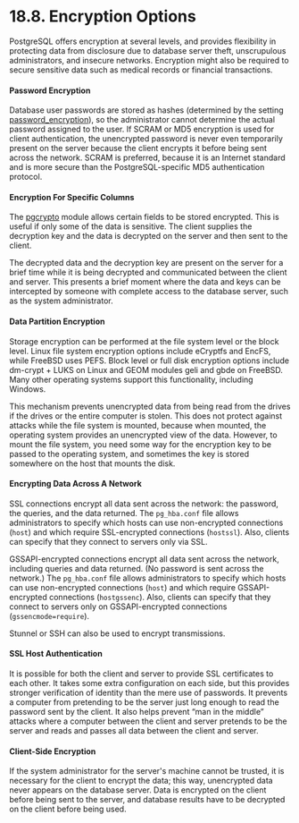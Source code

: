 # 18.8. Encryption Options

PostgreSQL offers encryption at several levels, and provides flexibility in protecting data from disclosure due to database server theft, unscrupulous administrators, and insecure networks. Encryption might also be required to secure sensitive data such as medical records or financial transactions.

#### Password Encryption

Database user passwords are stored as hashes \(determined by the setting [password\_encryption](https://www.postgresql.org/docs/12/runtime-config-connection.html#GUC-PASSWORD-ENCRYPTION)\), so the administrator cannot determine the actual password assigned to the user. If SCRAM or MD5 encryption is used for client authentication, the unencrypted password is never even temporarily present on the server because the client encrypts it before being sent across the network. SCRAM is preferred, because it is an Internet standard and is more secure than the PostgreSQL-specific MD5 authentication protocol.

#### Encryption For Specific Columns

The [pgcrypto](https://www.postgresql.org/docs/12/pgcrypto.html) module allows certain fields to be stored encrypted. This is useful if only some of the data is sensitive. The client supplies the decryption key and the data is decrypted on the server and then sent to the client.

The decrypted data and the decryption key are present on the server for a brief time while it is being decrypted and communicated between the client and server. This presents a brief moment where the data and keys can be intercepted by someone with complete access to the database server, such as the system administrator.

#### Data Partition Encryption

Storage encryption can be performed at the file system level or the block level. Linux file system encryption options include eCryptfs and EncFS, while FreeBSD uses PEFS. Block level or full disk encryption options include dm-crypt + LUKS on Linux and GEOM modules geli and gbde on FreeBSD. Many other operating systems support this functionality, including Windows.

This mechanism prevents unencrypted data from being read from the drives if the drives or the entire computer is stolen. This does not protect against attacks while the file system is mounted, because when mounted, the operating system provides an unencrypted view of the data. However, to mount the file system, you need some way for the encryption key to be passed to the operating system, and sometimes the key is stored somewhere on the host that mounts the disk.

#### Encrypting Data Across A Network

SSL connections encrypt all data sent across the network: the password, the queries, and the data returned. The `pg_hba.conf` file allows administrators to specify which hosts can use non-encrypted connections \(`host`\) and which require SSL-encrypted connections \(`hostssl`\). Also, clients can specify that they connect to servers only via SSL.

GSSAPI-encrypted connections encrypt all data sent across the network, including queries and data returned. \(No password is sent across the network.\) The `pg_hba.conf` file allows administrators to specify which hosts can use non-encrypted connections \(`host`\) and which require GSSAPI-encrypted connections \(`hostgssenc`\). Also, clients can specify that they connect to servers only on GSSAPI-encrypted connections \(`gssencmode=require`\).

Stunnel or SSH can also be used to encrypt transmissions.

#### SSL Host Authentication

It is possible for both the client and server to provide SSL certificates to each other. It takes some extra configuration on each side, but this provides stronger verification of identity than the mere use of passwords. It prevents a computer from pretending to be the server just long enough to read the password sent by the client. It also helps prevent “man in the middle” attacks where a computer between the client and server pretends to be the server and reads and passes all data between the client and server.

#### Client-Side Encryption

If the system administrator for the server's machine cannot be trusted, it is necessary for the client to encrypt the data; this way, unencrypted data never appears on the database server. Data is encrypted on the client before being sent to the server, and database results have to be decrypted on the client before being used.

